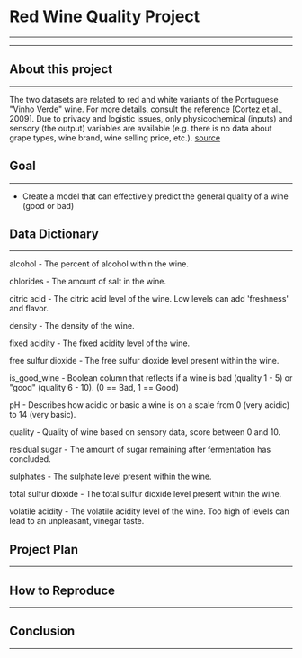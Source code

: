 # Red Wine Quality Project
***
***

## About this project
***

The two datasets are related to red and white variants of the Portuguese "Vinho Verde" wine. For more details, consult the reference [Cortez et al., 2009]. Due to privacy and logistic issues, only physicochemical (inputs) and sensory (the output) variables are available (e.g. there is no data about grape types, wine brand, wine selling price, etc.). [source](https://www.kaggle.com/uciml/red-wine-quality-cortez-et-al-2009)

## Goal
***

- Create a model that can effectively predict the general quality of a wine (good or bad)

## Data Dictionary
***

alcohol - The percent of alcohol within the wine.

chlorides - The amount of salt in the wine.

citric acid - The citric acid level of the wine. Low levels can add 'freshness' and flavor.

density - The density of the wine. 

fixed acidity - The fixed acidity level of the wine.

free sulfur dioxide - The free sulfur dioxide level present within the wine. 

is_good_wine - Boolean column that reflects if a wine is bad (quality 1 - 5) or "good" (quality 6 - 10). (0 == Bad, 1 == Good)

pH - Describes how acidic or basic a wine is on a scale from 0 (very acidic) to 14 (very basic).

quality - Quality of wine based on sensory data, score between 0 and 10.

residual sugar - The amount of sugar remaining after fermentation has concluded.

sulphates - The sulphate level present within the wine. 

total sulfur dioxide - The total sulfur dioxide level present within the wine. 

volatile acidity - The volatile acidity level of the wine. Too high of levels can lead to an unpleasant, vinegar taste.

## Project Plan
***

## How to Reproduce
***

## Conclusion
***


